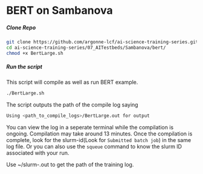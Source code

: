# BERT on Sambanova


##### Clone Repo

```bash
git clone https://github.com/argonne-lcf/ai-science-training-series.git/
cd ai-science-training-series/07_AITestbeds/Sambanova/bert/
chmod +x BertLarge.sh
```

##### Run the script 

This script will compile as well as run BERT example. 
```bash
./BertLarge.sh
```
The script outputs the path of the compile log saying 
```bash
Using <path_to_compile_logs>/BertLarge.out for output
```
You can view the log in a seperate terminal while the compilation is ongoing. Compilation may take around 13 minutes. 
Once the compilation is complete, look for the slurm-id(Look for `Submitted batch job`) in the same log file. 
Or you can also use the `squeue` command to know the slurm ID associated with your run. 

Use ~/slurm-<id>.out to get the path of the training log. 
